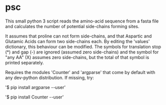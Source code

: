 # psc

This small python 3 script reads the amino-acid sequence from a fasta file and calculates the number of potential side-chains forming sites.

It assumes that proline can not form side-chains, and that Aspartic and Glutamic Acids can form two side-chains each.
By editing the 'values' dictionary, this behaviour can be modified.
The symbols for translation stop (\*) and gap (-) are ignored (assumed zero side-chains) and the symbol for "any AA" (X) assumes zero side-chains, but the total of that symbol is printed separately.

Requires the modules 'Counter' and 'argparse' that come by default with any dev-python distribution.
If missing, try:

'$ pip install argparse --user'

'$ pip install Counter --user'
